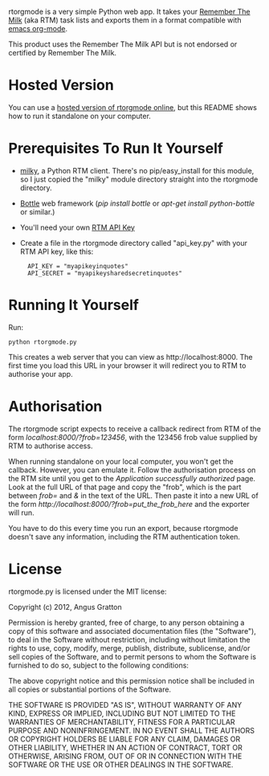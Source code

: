 rtorgmode is a very simple Python web app. It takes your
[Remember The Milk](http://www.rememberthemilk.com/) (aka RTM) task
lists and exports them in a format compatible with
[emacs org-mode](http://orgmode.org/).

This product uses the Remember The Milk API but is not endorsed or
certified by Remember The Milk.


# Hosted Version

You can use a [hosted version of rtorgmode online](http://chainxor.org/rtorgmode),
but this README shows how to run it standalone on your computer.


# Prerequisites To Run It Yourself

* [milky](https://bitbucket.org/Surgo/milky/src), a Python RTM
  client. There's no pip/easy_install for this module, so I just copied
  the "milky" module directory straight into the rtorgmode
  directory.

* [Bottle](http://bottlepy.org) web framework (*pip install
  bottle* or *apt-get install python-bottle* or similar.)

* You'll need your own [RTM API Key](http://www.rememberthemilk.com/services/api/keys.rtm)

* Create a file in the rtorgmode directory called "api_key.py" with your RTM API key, like this:

        API_KEY = "myapikeyinquotes"
        API_SECRET = "myapikeysharedsecretinquotes"


# Running It Yourself

Run:

    python rtorgmode.py

This creates a web server that you can view as http://localhost:8000. The first
time you load this URL in your browser it will redirect you to RTM to
authorise your app.

# Authorisation

The rtorgmode script expects to receive a callback redirect from RTM
of the form *localhost:8000/?frob=123456*, with the 123456 frob value
supplied by RTM to authorise access.

When running standalone on your local computer, you won't get the callback.
However, you can emulate it. Follow the authorisation process on the RTM site
until you get to the *Application successfully authorized* page. Look at the full URL of that page
and copy the "frob", which is the part between *frob=* and *&* in the text of the URL. Then paste
it into a new URL of the form *http://localhost:8000/?frob=put_the_frob_here*
and the exporter will run.

You have to do this every time you run an export, because rtorgmode
doesn't save any information, including the RTM authentication token.


# License

rtorgmode.py is licensed under the MIT license:

Copyright (c) 2012, Angus Gratton

Permission is hereby granted, free of charge, to any person obtaining a copy
of this software and associated documentation files (the "Software"), to deal
in the Software without restriction, including without limitation the rights
to use, copy, modify, merge, publish, distribute, sublicense, and/or sell
copies of the Software, and to permit persons to whom the Software is
furnished to do so, subject to the following conditions:

The above copyright notice and this permission notice shall be included in
all copies or substantial portions of the Software.

THE SOFTWARE IS PROVIDED "AS IS", WITHOUT WARRANTY OF ANY KIND, EXPRESS OR
IMPLIED, INCLUDING BUT NOT LIMITED TO THE WARRANTIES OF MERCHANTABILITY,
FITNESS FOR A PARTICULAR PURPOSE AND NONINFRINGEMENT. IN NO EVENT SHALL THE
AUTHORS OR COPYRIGHT HOLDERS BE LIABLE FOR ANY CLAIM, DAMAGES OR OTHER
LIABILITY, WHETHER IN AN ACTION OF CONTRACT, TORT OR OTHERWISE, ARISING FROM,
OUT OF OR IN CONNECTION WITH THE SOFTWARE OR THE USE OR OTHER DEALINGS IN
THE SOFTWARE.
